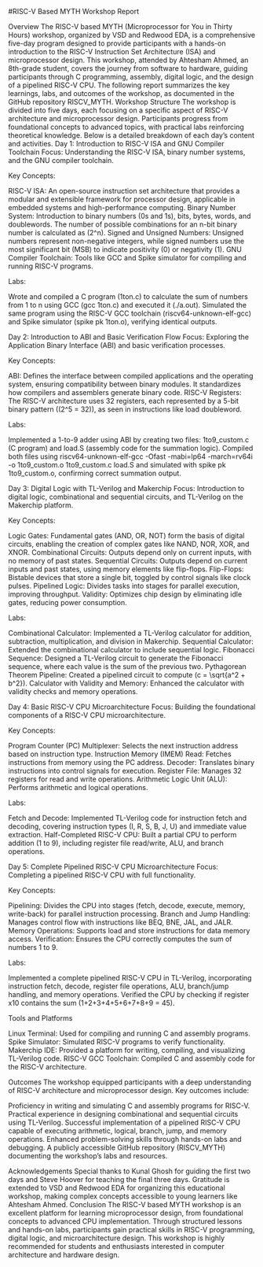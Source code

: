 #RISC-V Based MYTH Workshop Report

Overview
The RISC-V based MYTH (Microprocessor for You in Thirty Hours) workshop, organized by VSD and Redwood EDA, is a comprehensive five-day program designed to provide participants with a hands-on introduction to the RISC-V Instruction Set Architecture (ISA) and microprocessor design. This workshop, attended by Ahtesham Ahmed, an 8th-grade student, covers the journey from software to hardware, guiding participants through C programming, assembly, digital logic, and the design of a pipelined RISC-V CPU. The following report summarizes the key learnings, labs, and outcomes of the workshop, as documented in the GitHub repository RISCV_MYTH.
Workshop Structure
The workshop is divided into five days, each focusing on a specific aspect of RISC-V architecture and microprocessor design. Participants progress from foundational concepts to advanced topics, with practical labs reinforcing theoretical knowledge. Below is a detailed breakdown of each day’s content and activities.
Day 1: Introduction to RISC-V ISA and GNU Compiler Toolchain
Focus: Understanding the RISC-V ISA, binary number systems, and the GNU compiler toolchain.

Key Concepts:

RISC-V ISA: An open-source instruction set architecture that provides a modular and extensible framework for processor design, applicable in embedded systems and high-performance computing.
Binary Number System: Introduction to binary numbers (0s and 1s), bits, bytes, words, and doublewords. The number of possible combinations for an n-bit binary number is calculated as (2^n).
Signed and Unsigned Numbers: Unsigned numbers represent non-negative integers, while signed numbers use the most significant bit (MSB) to indicate positivity (0) or negativity (1).
GNU Compiler Toolchain: Tools like GCC and Spike simulator for compiling and running RISC-V programs.


Labs:

Wrote and compiled a C program (1ton.c) to calculate the sum of numbers from 1 to n using GCC (gcc 1ton.c) and executed it (./a.out).
Simulated the same program using the RISC-V GCC toolchain (riscv64-unknown-elf-gcc) and Spike simulator (spike pk 1ton.o), verifying identical outputs.



Day 2: Introduction to ABI and Basic Verification Flow
Focus: Exploring the Application Binary Interface (ABI) and basic verification processes.

Key Concepts:

ABI: Defines the interface between compiled applications and the operating system, ensuring compatibility between binary modules. It standardizes how compilers and assemblers generate binary code.
RISC-V Registers: The RISC-V architecture uses 32 registers, each represented by a 5-bit binary pattern ((2^5 = 32)), as seen in instructions like load doubleword.


Labs:

Implemented a 1-to-9 adder using ABI by creating two files: 1to9_custom.c (C program) and load.S (assembly code for the summation logic).
Compiled both files using riscv64-unknown-elf-gcc -Ofast -mabi=lp64 -march=rv64i -o 1to9_custom.o 1to9_custom.c load.S and simulated with spike pk 1to9_custom.o, confirming correct summation output.



Day 3: Digital Logic with TL-Verilog and Makerchip
Focus: Introduction to digital logic, combinational and sequential circuits, and TL-Verilog on the Makerchip platform.

Key Concepts:

Logic Gates: Fundamental gates (AND, OR, NOT) form the basis of digital circuits, enabling the creation of complex gates like NAND, NOR, XOR, and XNOR.
Combinational Circuits: Outputs depend only on current inputs, with no memory of past states.
Sequential Circuits: Outputs depend on current inputs and past states, using memory elements like flip-flops.
Flip-Flops: Bistable devices that store a single bit, toggled by control signals like clock pulses.
Pipelined Logic: Divides tasks into stages for parallel execution, improving throughput.
Validity: Optimizes chip design by eliminating idle gates, reducing power consumption.


Labs:

Combinational Calculator: Implemented a TL-Verilog calculator for addition, subtraction, multiplication, and division in Makerchip.
Sequential Calculator: Extended the combinational calculator to include sequential logic.
Fibonacci Sequence: Designed a TL-Verilog circuit to generate the Fibonacci sequence, where each value is the sum of the previous two.
Pythagorean Theorem Pipeline: Created a pipelined circuit to compute (c = \sqrt{a^2 + b^2}).
Calculator with Validity and Memory: Enhanced the calculator with validity checks and memory operations.



Day 4: Basic RISC-V CPU Microarchitecture
Focus: Building the foundational components of a RISC-V CPU microarchitecture.

Key Concepts:

Program Counter (PC) Multiplexer: Selects the next instruction address based on instruction type.
Instruction Memory (IMEM) Read: Fetches instructions from memory using the PC address.
Decoder: Translates binary instructions into control signals for execution.
Register File: Manages 32 registers for read and write operations.
Arithmetic Logic Unit (ALU): Performs arithmetic and logical operations.


Labs:

Fetch and Decode: Implemented TL-Verilog code for instruction fetch and decoding, covering instruction types (I, R, S, B, J, U) and immediate value extraction.
Half-Completed RISC-V CPU: Built a partial CPU to perform addition (1 to 9), including register file read/write, ALU, and branch operations.



Day 5: Complete Pipelined RISC-V CPU Microarchitecture
Focus: Completing a pipelined RISC-V CPU with full functionality.

Key Concepts:

Pipelining: Divides the CPU into stages (fetch, decode, execute, memory, write-back) for parallel instruction processing.
Branch and Jump Handling: Manages control flow with instructions like BEQ, BNE, JAL, and JALR.
Memory Operations: Supports load and store instructions for data memory access.
Verification: Ensures the CPU correctly computes the sum of numbers 1 to 9.


Labs:

Implemented a complete pipelined RISC-V CPU in TL-Verilog, incorporating instruction fetch, decode, register file operations, ALU, branch/jump handling, and memory operations.
Verified the CPU by checking if register x10 contains the sum (1+2+3+4+5+6+7+8+9 = 45).



Tools and Platforms

Linux Terminal: Used for compiling and running C and assembly programs.
Spike Simulator: Simulated RISC-V programs to verify functionality.
Makerchip IDE: Provided a platform for writing, compiling, and visualizing TL-Verilog code.
RISC-V GCC Toolchain: Compiled C and assembly code for the RISC-V architecture.

Outcomes
The workshop equipped participants with a deep understanding of RISC-V architecture and microprocessor design. Key outcomes include:

Proficiency in writing and simulating C and assembly programs for RISC-V.
Practical experience in designing combinational and sequential circuits using TL-Verilog.
Successful implementation of a pipelined RISC-V CPU capable of executing arithmetic, logical, branch, jump, and memory operations.
Enhanced problem-solving skills through hands-on labs and debugging.
A publicly accessible GitHub repository (RISCV_MYTH) documenting the workshop’s labs and resources.

Acknowledgements
Special thanks to Kunal Ghosh for guiding the first two days and Steve Hoover for teaching the final three days. Gratitude is extended to VSD and Redwood EDA for organizing this educational workshop, making complex concepts accessible to young learners like Ahtesham Ahmed.
Conclusion
The RISC-V based MYTH workshop is an excellent platform for learning microprocessor design, from foundational concepts to advanced CPU implementation. Through structured lessons and hands-on labs, participants gain practical skills in RISC-V programming, digital logic, and microarchitecture design. This workshop is highly recommended for students and enthusiasts interested in computer architecture and hardware design.
